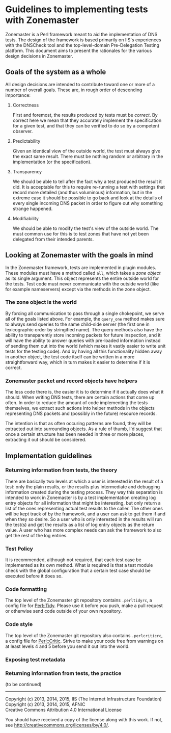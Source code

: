 # Guidelines to implementing tests with Zonemaster

Zonemaster is a Perl framework meant to aid the implementation of DNS tests. The design of the framework is based primarily on IIS's experiences with the DNSCheck tool and the top-level-domain Pre-Delegation Testing platform. This document aims to present the rationales for the various design decisions in Zonemaster.

## Goals of the system as a whole

All design decisions are intended to contribute toward one or more of a number of overall goals. These are, in rough order of descending importance:

1. Correctness

    First and foremost, the results produced by tests must be _correct_. By correct here we mean that they accurately implement the specification for a given test, and that they can be verified to do so by a competent observer.

2. Predictability

    Given an identical view of the outside world, the test must always give the exact same result. There must be nothing random or arbitrary in the implementation (or the specification).

3. Transparency

    We should be able to tell after the fact why a test produced the result it did. It is acceptable for this to require re-running a test with settings that record more detailed (and thus voluminous) information, but in the extreme case it should be possible to go back and look at the details of every single incoming DNS packet in order to figure out why something strange happened.

4. Modifiability

    We should be able to modify the test's view of the outside world. The must common use for this is to test zones that have not yet been delegated from their intended parents.

## Looking at Zonemaster with the goals in mind

In the Zonemaster framework, tests are implemented in plugin modules. These modules must have a method called `all`, which takes a _zone object_ as its single argument. This object represents the entire outside world for the tests. Test code must never communicate with the outside world (like for example nameservers) except via the methods in the zone object.

### The zone object is the world

By forcing all communication to pass through a single chokepoint, we serve all of the goals listed above. For example, the `query_one` method makes sure to always send queries to the same child-side server (the first one in lexicographic order by stringified name). The query methods also have the ability to transparently store incoming packets for future inspection, and it will have the ability to answer queries with pre-loaded information instead of sending them out into the world (which makes it vastly easier to write unit tests for the testing code). And by having all this functionality hidden away in another object, the test code itself can be written in a more straightforward way, which in turn makes it easier to determine if it is correct.

### Zonemaster packet and record objects have helpers

The less code there is, the easier it is to determine if it actually does what it should. When writing DNS tests, there are certain actions that come up often. In order to reduce the amount of code implementing the tests themselves, we extract such actions into helper methods in the objects representing DNS packets and (possibly in the future) resource records.

The intention is that as often occuring patterns are found, they will be extracted out into surrounding objects. As a rule of thumb, I'd suggest that once a certain structure has been needed in three or more places, extracting it out should be considered.

## Implementation guidelines

### Returning information from tests, the theory

There are basically two levels at which a user is interested in the result of a test: only the plain results, or the results plus intermediate and debugging information created during the testing process. They way this separation is intended to work in Zonemaster is by a test implementation creating log entry objects for all information that might be interesting, but only return a list of the ones representing actual test results to the caller. The other ones will be kept track of by the framework, and a user can ask to get them if and when they so desire. So a user who is only interested in the results will run the test(s) and get the results as a list of log entry objects as the return value. A user who has more complex needs can ask the framework to also get the rest of the log entries.

### Test Policy

It is recommended, although not required, that each test case be implemented as its own method. What _is_ required is that a test module check with the global configuration that a certain test case should be executed before it does so.

### Code formatting

The top level of the Zonemaster git repository contains `.perltidyrc`, a config file for [Perl::Tidy](http://search.cpan.org/~shancock/Perl-Tidy-20130922/lib/Perl/Tidy.pod). Please use it before you push, make a pull request or otherwise send code outside of your own repository.

### Code style

The top level of the Zonemaster git repository also contains `.perlcriticrc`, a config file for [Perl::Critic](http://search.cpan.org/~thaljef/Perl-Critic-1.121/lib/Perl/Critic.pm). Strive to make your code free from warnings on at least levels 4 and 5 before you send it out into the world.

### Exposing test metadata

### Returning information from tests, the practice

(to be continued)


-------

Copyright (c) 2013, 2014, 2015, IIS (The Internet Infrastructure Foundation)  
Copyright (c) 2013, 2014, 2015, AFNIC  
Creative Commons Attribution 4.0 International License

You should have received a copy of the license along with this
work.  If not, see <http://creativecommons.org/licenses/by/4.0/>.
